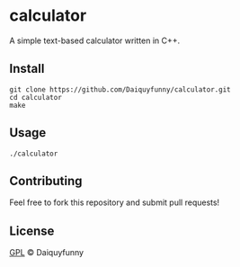 # calculator
A simple text-based calculator written in C++.
## Install
```
git clone https://github.com/Daiquyfunny/calculator.git
cd calculator
make
```
## Usage
```
./calculator
```
## Contributing
Feel free to fork this repository and submit pull requests!
## License
[GPL](LICENSE) © Daiquyfunny

